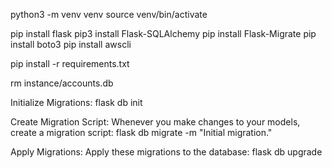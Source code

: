 python3 -m venv venv
source venv/bin/activate

pip install flask
pip3 install Flask-SQLAlchemy
pip install Flask-Migrate
pip install boto3
pip install awscli

pip install -r requirements.txt

rm instance/accounts.db

Initialize Migrations:
flask db init

Create Migration Script: Whenever you make changes to your models, create a migration script:
flask db migrate -m "Initial migration."

Apply Migrations: Apply these migrations to the database:
flask db upgrade
